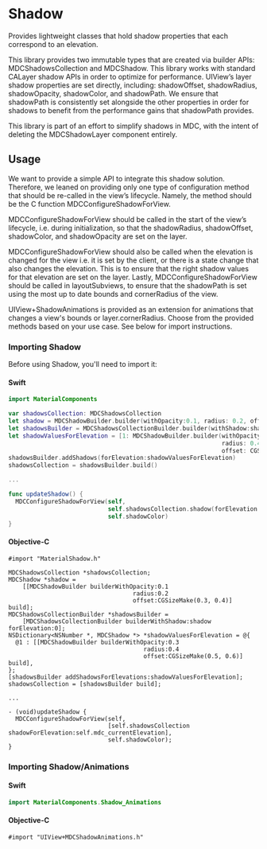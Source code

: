 # Shadow

Provides lightweight classes that hold shadow properties that each correspond to an elevation.

This library provides two immutable types that are created via builder APIs:
MDCShadowsCollection and MDCShadow. This library works with standard CALayer shadow APIs in order
to optimize for performance. UIView’s layer shadow properties are set directly, including:
shadowOffset, shadowRadius, shadowOpacity, shadowColor, and shadowPath. We ensure that
shadowPath is consistently set alongside the other properties in order for shadows to benefit
from the performance gains that shadowPath provides.

This library is part of an effort to simplify shadows in MDC, with the intent of deleting the
MDCShadowLayer component entirely.

## Usage

We want to provide a simple API to integrate this shadow solution. Therefore, we leaned on providing only one type of configuration method that should be re-called in the view’s lifecycle. Namely, the method should be the C function MDCConfigureShadowForView.

MDCConfigureShadowForView should be called in the start of the view’s lifecycle, i.e. during initialization, so that the shadowRadius, shadowOffset, shadowColor, and shadowOpacity are set on the layer.

MDCConfigureShadowForView should also be called when the elevation is changed for the view i.e. it is set by the client, or there is a state change that also changes the elevation. This is to ensure that the right shadow values for that elevation are set on the layer.
Lastly, MDCConfigureShadowForView should be called in layoutSubviews, to ensure that the shadowPath is set using the most up to date bounds and cornerRadius of the view.

UIView+ShadowAnimations is provided as an extension for animations that changes a view's bounds or layer.cornerRadius. Choose from the provided methods based on your use case. See below for import instructions.

### Importing Shadow

Before using Shadow, you'll need to import it:

#### Swift
```swift
import MaterialComponents

var shadowsCollection: MDCShadowsCollection
let shadow = MDCShadowBuilder.builder(withOpacity:0.1, radius: 0.2, offset: CGSize(0.3, 0.4)).build()
let shadowsBuilder = MDCShadowsCollectionBuilder.builder(withShadow:shadow forElevation:0)
let shadowValuesForElevation = [1: MDCShadowBuilder.builder(withOpacity:0.3,
                                                            radius: 0.4,
                                                            offset: CGSize(0.5, 0.6)).build()]
shadowsBuilder.addShadows(forElevation:shadowValuesForElevation)
shadowsCollection = shadowsBuilder.build()

...

func updateShadow() {
  MDCConfigureShadowForView(self,
                            self.shadowsCollection.shadow(forElevation:self.mdc_currentElevation),
                            self.shadowColor)
}
```

#### Objective-C
```objc
#import "MaterialShadow.h"

MDCShadowsCollection *shadowsCollection;
MDCShadow *shadow =
    [[MDCShadowBuilder builderWithOpacity:0.1
                                   radius:0.2
                                   offset:CGSizeMake(0.3, 0.4)] build];
MDCShadowsCollectionBuilder *shadowsBuilder =
    [MDCShadowsCollectionBuilder builderWithShadow:shadow forElevation:0];
NSDictionary<NSNumber *, MDCShadow *> *shadowValuesForElevation = @{
  @1 : [[MDCShadowBuilder builderWithOpacity:0.3
                                      radius:0.4
                                      offset:CGSizeMake(0.5, 0.6)] build],
};
[shadowsBuilder addShadowsForElevations:shadowValuesForElevation];
shadowsCollection = [shadowsBuilder build];

...

- (void)updateShadow {
  MDCConfigureShadowForView(self,
                            [self.shadowsCollection shadowForElevation:self.mdc_currentElevation],
                            self.shadowColor);
}
```

### Importing Shadow/Animations

#### Swift
```swift
import MaterialComponents.Shadow_Animations
```

#### Objective-C
```objc
#import "UIView+MDCShadowAnimations.h"
```
